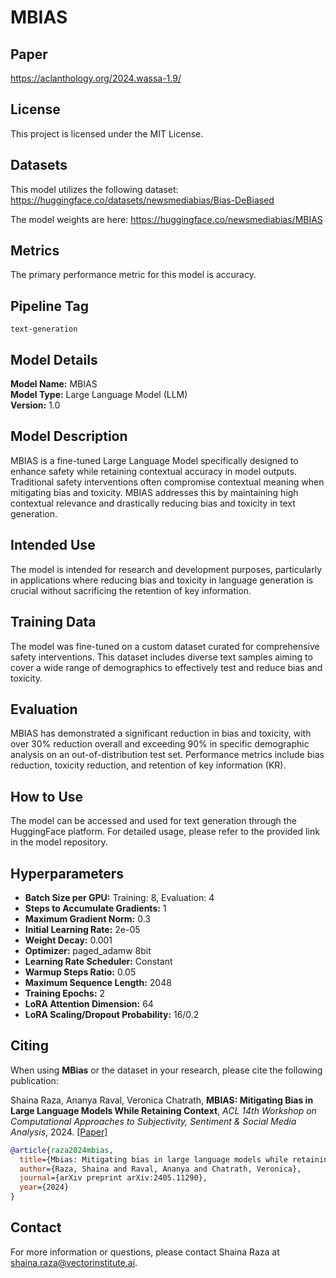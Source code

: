 # MBIAS

## Paper
https://aclanthology.org/2024.wassa-1.9/

## License
This project is licensed under the MIT License.

## Datasets
This model utilizes the following dataset:
https://huggingface.co/datasets/newsmediabias/Bias-DeBiased

The model weights are here:
https://huggingface.co/newsmediabias/MBIAS

## Metrics
The primary performance metric for this model is accuracy.

## Pipeline Tag
`text-generation`

## Model Details
**Model Name:** MBIAS  
**Model Type:** Large Language Model (LLM)  
**Version:** 1.0  

## Model Description
MBIAS is a fine-tuned Large Language Model specifically designed to enhance safety while retaining contextual accuracy in model outputs. Traditional safety interventions often compromise contextual meaning when mitigating bias and toxicity. MBIAS addresses this by maintaining high contextual relevance and drastically reducing bias and toxicity in text generation.

## Intended Use
The model is intended for research and development purposes, particularly in applications where reducing bias and toxicity in language generation is crucial without sacrificing the retention of key information.

## Training Data
The model was fine-tuned on a custom dataset curated for comprehensive safety interventions. This dataset includes diverse text samples aiming to cover a wide range of demographics to effectively test and reduce bias and toxicity.

## Evaluation
MBIAS has demonstrated a significant reduction in bias and toxicity, with over 30% reduction overall and exceeding 90% in specific demographic analysis on an out-of-distribution test set. Performance metrics include bias reduction, toxicity reduction, and retention of key information (KR).

## How to Use
The model can be accessed and used for text generation through the HuggingFace platform. For detailed usage, please refer to the provided link in the model repository.

## Hyperparameters
- **Batch Size per GPU:** Training: 8, Evaluation: 4
- **Steps to Accumulate Gradients:** 1
- **Maximum Gradient Norm:** 0.3
- **Initial Learning Rate:** 2e-05
- **Weight Decay:** 0.001
- **Optimizer:** paged_adamw 8bit
- **Learning Rate Scheduler:** Constant
- **Warmup Steps Ratio:** 0.05
- **Maximum Sequence Length:** 2048
- **Training Epochs:** 2
- **LoRA Attention Dimension:** 64
- **LoRA Scaling/Dropout Probability:** 16/0.2

## Citing
When using **MBias** or the dataset in your research, please cite the following publication:

Shaina Raza, Ananya Raval, Veronica Chatrath, **MBIAS: Mitigating Bias in Large Language Models While Retaining Context**, _ACL 14th Workshop on Computational Approaches to Subjectivity, Sentiment & Social Media Analysis_, 2024. [[Paper]](https://arxiv.org/abs/2405.11290)

```bibtex
@article{raza2024mbias,
  title={Mbias: Mitigating bias in large language models while retaining context},
  author={Raza, Shaina and Raval, Ananya and Chatrath, Veronica},
  journal={arXiv preprint arXiv:2405.11290},
  year={2024}
}
```
## Contact
For more information or questions, please contact Shaina Raza at [shaina.raza@vectorinstitute.ai](mailto:shaina.raza@vectorinstitute.ai).
